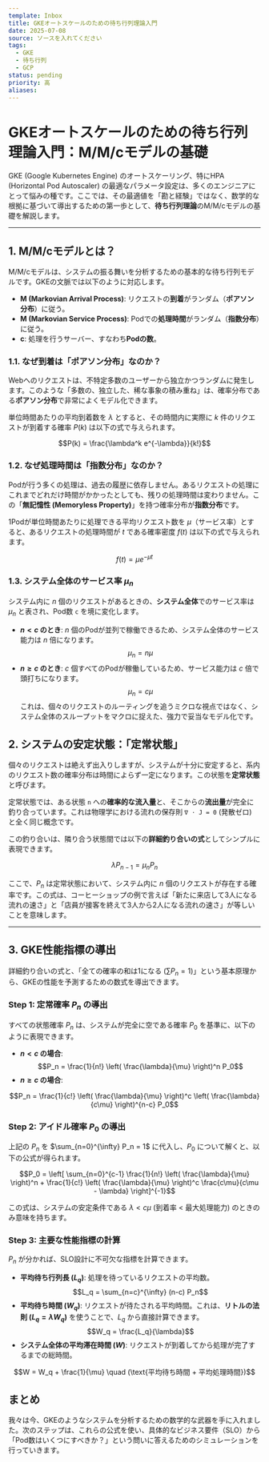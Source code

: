 ```yaml
---
template: Inbox
title: GKEオートスケールのための待ち行列理論入門
date: 2025-07-08
source: ソースを入れてください
tags:
  - GKE
  - 待ち行列
  - GCP
status: pending
priority: 高
aliases:
---
```

# GKEオートスケールのための待ち行列理論入門：M/M/cモデルの基礎

GKE (Google Kubernetes Engine) のオートスケーリング、特にHPA (Horizontal Pod Autoscaler) の最適なパラメータ設定は、多くのエンジニアにとって悩みの種です。ここでは、その最適値を「勘と経験」ではなく、数学的な根拠に基づいて導出するための第一歩として、**待ち行列理論**のM/M/cモデルの基礎を解説します。

---

## 1. M/M/cモデルとは？

M/M/cモデルは、システムの振る舞いを分析するための基本的な待ち行列モデルです。GKEの文脈では以下のように対応します。

-   **M (Markovian Arrival Process)**: リクエストの**到着**がランダム（**ポアソン分布**）に従う。
-   **M (Markovian Service Process)**: Podでの**処理時間**がランダム（**指数分布**）に従う。
-   **c**: 処理を行うサーバー、すなわち**Podの数**。

### 1.1. なぜ到着は「ポアソン分布」なのか？

Webへのリクエストは、不特定多数のユーザーから独立かつランダムに発生します。このような「多数の、独立した、稀な事象の積み重ね」は、確率分布である**ポアソン分布**で非常によくモデル化できます。

単位時間あたりの平均到着数を $\lambda$ とすると、その時間内に実際に $k$ 件のリクエストが到着する確率 $P(k)$ は以下の式で与えられます。


$$P(k) = \frac{\lambda^k e^{-\lambda}}{k!}$$


### 1.2. なぜ処理時間は「指数分布」なのか？

Podが行う多くの処理は、過去の履歴に依存しません。あるリクエストの処理にこれまでどれだけ時間がかかったとしても、残りの処理時間は変わりません。この「**無記憶性 (Memoryless Property)**」を持つ確率分布が**指数分布**です。

1Podが単位時間あたりに処理できる平均リクエスト数を $\mu$（サービス率）とすると、あるリクエストの処理時間が $t$ である確率密度 $f(t)$ は以下の式で与えられます。

$$f(t) = \mu e^{-\mu t}$$

### 1.3. システム全体のサービス率 $\mu_n$

システム内に $n$ 個のリクエストがあるときの、**システム全体**でのサービス率は $\mu_n$ と表され、Pod数 `c` を境に変化します。

-   **$n < c$ のとき**: $n$ 個のPodが並列で稼働できるため、システム全体のサービス能力は $n$ 倍になります。
$$\mu_n = n\mu$$
-   **$n \geq c$ のとき**: $c$ 個すべてのPodが稼働しているため、サービス能力は $c$ 倍で頭打ちになります。
$$\mu_n = c\mu$$
これは、個々のリクエストのルーティングを追うミクロな視点ではなく、システム全体のスループットをマクロに捉えた、強力で妥当なモデル化です。
## 2. システムの安定状態：「定常状態」

個々のリクエストは絶えず出入りしますが、システムが十分に安定すると、系内のリクエスト数の確率分布は時間によらず一定になります。この状態を**定常状態**と呼びます。

定常状態では、ある状態 `n` への**確率的な流入量**と、そこからの**流出量**が完全に釣り合っています。これは物理学における流れの保存則 `∇ ⋅ J = 0` (発散ゼロ) と全く同じ概念です。

この釣り合いは、隣り合う状態間では以下の**詳細釣り合いの式**としてシンプルに表現できます。

$$\lambda P_{n-1} = \mu_n P_n$$

ここで、$P_n$ は定常状態において、システム内に $n$ 個のリクエストが存在する確率です。この式は、コーヒーショップの例で言えば「新たに来店して3人になる流れの速さ」と「店員が接客を終えて3人から2人になる流れの速さ」が等しいことを意味します。

---

## 3. GKE性能指標の導出

詳細釣り合いの式と、「全ての確率の和は1になる ($\sum P_n = 1$)」という基本原理から、GKEの性能を予測するための数式を導出できます。

### Step 1: 定常確率 $P_n$ の導出

すべての状態確率 $P_n$ は、システムが完全に空である確率 $P_0$ を基準に、以下のように表現できます。

-   **$n < c$ の場合**:
$$P_n = \frac{1}{n!} \left( \frac{\lambda}{\mu} \right)^n P_0$$
-   **$n \ge c$ の場合**:

$$P_n = \frac{1}{c!} \left( \frac{\lambda}{\mu} \right)^c \left( \frac{\lambda}{c\mu} \right)^{n-c} P_0$$

### Step 2: アイドル確率 $P_0$ の導出

上記の $P_n$ を $\sum_{n=0}^{\infty} P_n = 1$ に代入し、$P_0$ について解くと、以下の公式が得られます。

$$P_0 = \left[ \sum_{n=0}^{c-1} \frac{1}{n!} \left( \frac{\lambda}{\mu} \right)^n + \frac{1}{c!} \left( \frac{\lambda}{\mu} \right)^c \frac{c\mu}{c\mu - \lambda} \right]^{-1}$$

この式は、システムの安定条件である $\lambda < c\mu$ (到着率 < 最大処理能力) のときのみ意味を持ちます。

### Step 3: 主要な性能指標の計算

$P_n$ が分かれば、SLO設計に不可欠な指標を計算できます。

-   **平均待ち行列長 ($L_q$)**: 処理を待っているリクエストの平均数。
$$L_q = \sum_{n=c}^{\infty} (n-c) P_n$$
-   **平均待ち時間 ($W_q$)**: リクエストが待たされる平均時間。これは、**リトルの法則 ($L_q = \lambda W_q$)** を使うことで、$L_q$ から直接計算できます。
$$W_q = \frac{L_q}{\lambda}$$
-   **システム全体の平均滞在時間 ($W$)**: リクエストが到着してから処理が完了するまでの総時間。

$$W = W_q + \frac{1}{\mu} \quad (\text{平均待ち時間 + 平均処理時間})$$
## まとめ

我々は今、GKEのようなシステムを分析するための数学的な武器を手に入れました。次のステップは、これらの公式を使い、具体的なビジネス要件（SLO）から「Pod数はいくつにすべきか？」という問いに答えるためのシミュレーションを行っていきます。